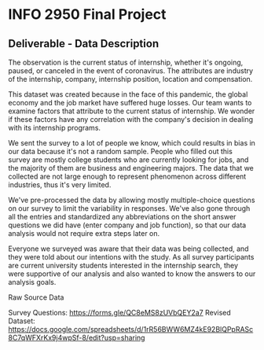 # INFO 2950 Final Project
## Deliverable - Data Description

The observation is the current status of internship, whether it's ongoing, paused, or canceled in the event of coronavirus. The attributes are industry of the internship, company, internship position, location and compensation.

This dataset was created because in the face of this pandemic, the global economy and the job market have suffered huge losses. Our team wants to examine factors that attribute to the current status of internship. We wonder if these factors have any correlation with the company's decision in dealing with its internship programs.

We sent the survey to a lot of people we know, which could results in bias in our data because it's not a random sample. People who filled out this survey are mostly college students who are currently looking for jobs, and the majority of them are business and engineering majors. The data that we collected are not large enough to represent phenomenon across different industries, thus it's very limited. 

We've pre-processed the data by allowing mostly multiple-choice questions on our survey to limit the variability in responses. We've also gone through all the entries and standardized any abbreviations on the short answer questions we did have (enter company and job function), so that our data analysis would not require extra steps later on.

Everyone we surveyed was aware that their data was being collected, and they were told about our intentions with the study. As all survey participants are current university students interested in the internship search, they were supportive of our analysis and also wanted to know the answers to our analysis goals.

Raw Source Data

Survey Questions: https://forms.gle/QC8eMS8zUVbQEY2a7
Revised Dataset: https://docs.google.com/spreadsheets/d/1rR56BWW6MZ4kE92BlQPpRASc8C7qWFXrKx9j4wpSf-8/edit?usp=sharing
